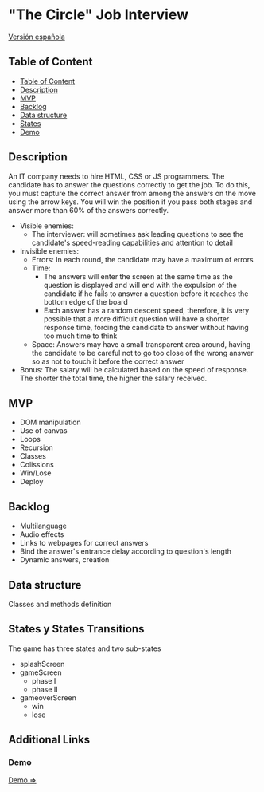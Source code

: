 # "The Circle" Job Interview
[Versión española](LEAME.md)

## Table of Content 

  - [Table of Content](#table-of-content)
  - [Description](#description)
  - [MVP](#mvp)
  - [Backlog](#backlog)
  - [Data structure](#data-structure)
  - [States](#states)
  - [Demo](#demo)


## Description
An IT company needs to hire HTML, CSS or JS programmers.
The candidate has to answer the questions correctly to get the job.
To do this, you must capture the correct answer from among the answers on the
 move using the arrow keys.
You will win the position if you pass both stages and answer more than 60% of
 the answers correctly.
- Visible enemies:
  - The interviewer: will sometimes ask leading questions to see the candidate's
   speed-reading capabilities and attention to detail
- Invisible enemies:
  - Errors: In each round, the candidate may have a maximum of errors
  - Time:
    - The answers will enter the screen at the same time as the question is displayed
     and will end with the expulsion of the candidate if he fails to answer a question
     before it reaches the bottom edge of the board
    - Each answer has a random descent speed, therefore, it is very possible
     that a more difficult question will have a shorter response time, forcing the
     candidate to answer without having too much time to think
  - Space: Answers may have a small transparent area around, having the candidate
     to be careful not to go too close of the wrong answer so as not to touch it
     before the correct answer
- Bonus: The salary will be calculated based on the speed of response.
     The shorter the total time, the higher the salary received.



## MVP
- DOM manipulation
- Use of canvas
- Loops
- Recursion
- Classes
- Colissions
- Win/Lose
- Deploy


## Backlog
- Multilanguage
- Audio effects
- Links to webpages for correct answers
- Bind the answer's entrance delay according to question's length
- Dynamic answers, creation


## Data structure
Classes and methods definition


## States y States Transitions
The game has three states and two sub-states

- splashScreen
- gameScreen
  - phase I
  - phase II
- gameoverScreen
  - win
  - lose


## Additional Links

### Demo
[Demo => ](https://artware-solutions-wd-bootcamp.github.io/project-01/)

